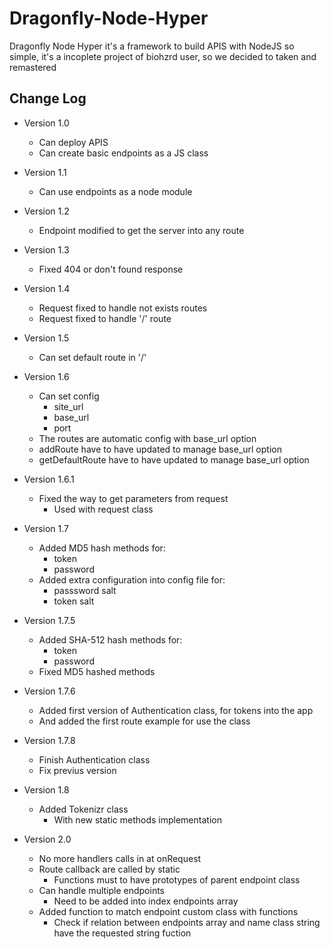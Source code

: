 # Dragonfly-Node-Hyper
 Dragonfly Node Hyper it's a framework to build APIS with NodeJS so simple, it's a incoplete project of biohzrd user, so we decided to taken and remastered


## Change Log

- Version 1.0
	- Can deploy APIS
	- Can create basic endpoints as a JS class

- Version 1.1
	- Can use endpoints as a node module

- Version 1.2
	- Endpoint modified to get the server into any route

- Version 1.3
	- Fixed 404 or don't found response

- Version 1.4
	- Request fixed to handle not exists routes
	- Request fixed to handle '/' route

- Version 1.5
	- Can set default route in '/'

- Version 1.6
	- Can set config
		- site_url
		- base_url
		- port
	- The routes are automatic config with base_url option
	- addRoute have to have updated to manage base_url option
	- getDefaultRoute have to have updated to manage base_url option

- Version 1.6.1
	- Fixed the way to get parameters from request
		- Used with request class

- Version 1.7
	- Added MD5 hash methods for:
		- token
		- password
	- Added extra configuration into config file for:
		- passsword salt
		- token salt

- Version 1.7.5
	- Added SHA-512 hash methods for:
		- token
		- password
	- Fixed MD5 hashed methods

- Version 1.7.6
	- Added first version of Authentication class, for tokens into the app
	- And added the first route example for use the class

- Version 1.7.8
	- Finish Authentication class
	- Fix previus version

- Version 1.8
	- Added Tokenizr class
		- With new static methods implementation

- Version 2.0
	- No more handlers calls in at onRequest
	- Route callback are called by static
		- Functions must to have prototypes of parent endpoint class
	- Can handle multiple endpoints
		- Need to be added into index endpoints array
	- Added function to match endpoint custom class with functions
		- Check if relation between endpoints array and name class string have the requested string fuction